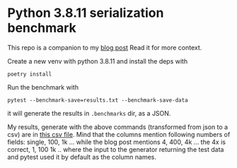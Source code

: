 # Python 3.8.11 serialization benchmark
This repo is a companion to my [blog post](https://piotrzakrzewski.medium.com/)
Read it for more context.

Create a new venv with python 3.8.11 and install the deps with 
```shell
poetry install
```

Run the benchmark with
```shell
pytest --benchmark-save=results.txt --benchmark-save-data
``` 
it will generate the results in `.benchmarks` dir, as a JSON.

My results, generate with the above commands (transformed from json to a csv) 
 are in [this csv file](results.txt). Mind that the columns mention 
following numbers of fields: single, 100, 1k ...
while the blog post mentions 4, 400, 4k ... the 4x is correct, 1, 100 1k .. where the
input to the generator returning the test data and pytest used it by default as the column names.
